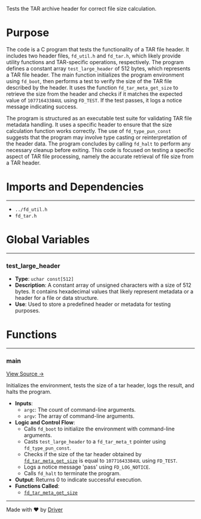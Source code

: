 <!--------------------------------------------------------------------------------->
<!-- IMPORTANT: This file is auto-generated by Driver (https://driver.ai). -------->
<!-- Manual edits may be overwritten on future commits. --------------------------->
<!--------------------------------------------------------------------------------->

Tests the TAR archive header for correct file size calculation.

# Purpose
The code is a C program that tests the functionality of a TAR file header. It includes two header files, `fd_util.h` and `fd_tar.h`, which likely provide utility functions and TAR-specific operations, respectively. The program defines a constant array `test_large_header` of 512 bytes, which represents a TAR file header. The main function initializes the program environment using `fd_boot`, then performs a test to verify the size of the TAR file described by the header. It uses the function `fd_tar_meta_get_size` to retrieve the size from the header and checks if it matches the expected value of `10771643384UL` using `FD_TEST`. If the test passes, it logs a notice message indicating success.

The program is structured as an executable test suite for validating TAR file metadata handling. It uses a specific header to ensure that the size calculation function works correctly. The use of `fd_type_pun_const` suggests that the program may involve type casting or reinterpretation of the header data. The program concludes by calling `fd_halt` to perform any necessary cleanup before exiting. This code is focused on testing a specific aspect of TAR file processing, namely the accurate retrieval of file size from a TAR header.
# Imports and Dependencies

---
- `../fd_util.h`
- `fd_tar.h`


# Global Variables

---
### test\_large\_header
- **Type**: ``uchar const[512]``
- **Description**: A constant array of unsigned characters with a size of 512 bytes. It contains hexadecimal values that likely represent metadata or a header for a file or data structure.
- **Use**: Used to store a predefined header or metadata for testing purposes.


# Functions

---
### main<!-- {{#callable:main}} -->
[View Source →](<../../../../../src/util/archive/test_tar.c#L39>)

Initializes the environment, tests the size of a tar header, logs the result, and halts the program.
- **Inputs**:
    - `argc`: The count of command-line arguments.
    - `argv`: The array of command-line arguments.
- **Logic and Control Flow**:
    - Calls `fd_boot` to initialize the environment with command-line arguments.
    - Casts `test_large_header` to a `fd_tar_meta_t` pointer using `fd_type_pun_const`.
    - Checks if the size of the tar header obtained by [`fd_tar_meta_get_size`](<fd_tar_reader.c.md#fd_tar_meta_get_size>) is equal to `10771643384UL` using `FD_TEST`.
    - Logs a notice message 'pass' using `FD_LOG_NOTICE`.
    - Calls `fd_halt` to terminate the program.
- **Output**: Returns 0 to indicate successful execution.
- **Functions Called**:
    - [`fd_tar_meta_get_size`](<fd_tar_reader.c.md#fd_tar_meta_get_size>)



---
Made with ❤️ by [Driver](https://www.driver.ai/)